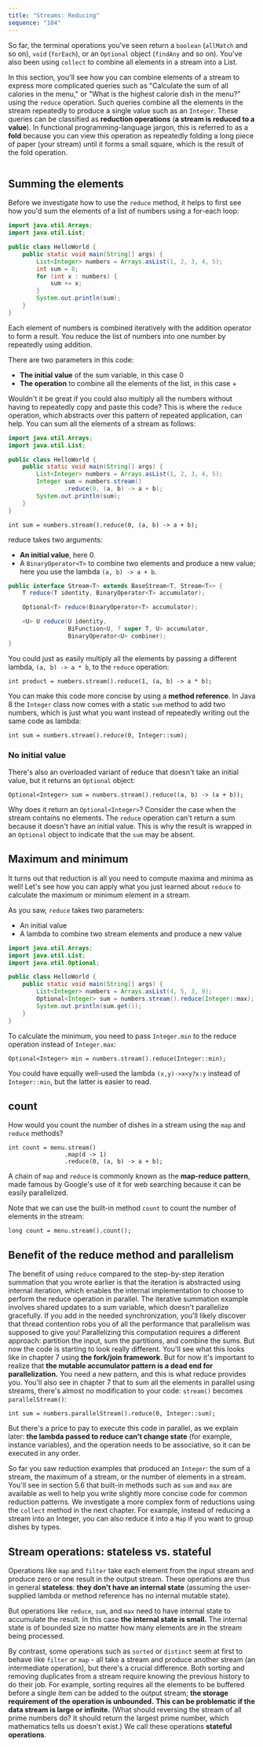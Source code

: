 ```yaml
---
title: "Streams: Reducing"
sequence: "104"
---
```


So far, the terminal operations you've seen return a `boolean` (`allMatch` and so on),
`void` (`forEach`), or an `Optional` object (`findAny` and so on).
You've also been using `collect` to combine all elements in a stream into a List.

In this section, you'll see how you can combine elements of a stream to express more complicated queries
such as "Calculate the sum of all calories in the menu," or
"What is the highest calorie dish in the menu?" using the `reduce` operation.
Such queries combine all the elements in the stream repeatedly to produce a single value such as an `Integer`.
These queries can be classified as **reduction operations** (**a stream is reduced to a value**).
In functional programming-language jargon, this is referred to as a **fold**
because you can view this operation
as repeatedly folding a long piece of paper (your stream) until it forms a small square,
which is the result of the fold operation.


```java

```

## Summing the elements

Before we investigate how to use the `reduce` method,
it helps to first see how you'd sum the elements of a list of numbers using a for-each loop:

```java
import java.util.Arrays;
import java.util.List;

public class HelloWorld {
    public static void main(String[] args) {
        List<Integer> numbers = Arrays.asList(1, 2, 3, 4, 5);
        int sum = 0;
        for (int x : numbers) {
            sum += x;
        }
        System.out.println(sum);
    }
}
```

Each element of numbers is combined iteratively with the addition operator to form a result.
You reduce the list of numbers into one number by repeatedly using addition.

There are two parameters in this code:

- **The initial value** of the sum variable, in this case 0
- **The operation** to combine all the elements of the list, in this case +

Wouldn't it be great if you could also multiply all the numbers
without having to repeatedly copy and paste this code?
This is where the `reduce` operation, which abstracts over this pattern of repeated application, can help.
You can sum all the elements of a stream as follows:

```java
import java.util.Arrays;
import java.util.List;

public class HelloWorld {
    public static void main(String[] args) {
        List<Integer> numbers = Arrays.asList(1, 2, 3, 4, 5);
        Integer sum = numbers.stream()
                .reduce(0, (a, b) -> a + b);
        System.out.println(sum);
    }
}
```

```text
int sum = numbers.stream().reduce(0, (a, b) -> a + b);
```

reduce takes two arguments:

- **An initial value**, here 0.
- A `BinaryOperator<T>` to combine two elements and produce a new value; here you use the lambda `(a, b) -> a + b`.

```java
public interface Stream<T> extends BaseStream<T, Stream<T>> {
    T reduce(T identity, BinaryOperator<T> accumulator);

    Optional<T> reduce(BinaryOperator<T> accumulator);

    <U> U reduce(U identity,
                 BiFunction<U, ? super T, U> accumulator,
                 BinaryOperator<U> combiner);
}
```

You could just as easily multiply all the elements by passing a different lambda, `(a, b) -> a * b`,
to the `reduce` operation:

```text
int product = numbers.stream().reduce(1, (a, b) -> a * b);
```

You can make this code more concise by using a **method reference**.
In Java 8 the `Integer` class now comes with a static `sum` method to add two numbers,
which is just what you want instead
of repeatedly writing out the same code as lambda:

```text
int sum = numbers.stream().reduce(0, Integer::sum);
```

### No initial value

There's also an overloaded variant of reduce that doesn't take an initial value,
but it returns an `Optional` object:

```text
Optional<Integer> sum = numbers.stream().reduce((a, b) -> (a + b));
```

Why does it return an `Optional<Integer>`?
Consider the case when the stream contains no elements.
The `reduce` operation can't return a sum because it doesn't have an initial value.
This is why the result is wrapped in an `Optional` object to indicate that the `sum` may be absent.

## Maximum and minimum

It turns out that reduction is all you need to compute maxima and minima as well!
Let's see how you can apply what you just learned about `reduce`
to calculate the maximum or minimum element in a stream.

As you saw, `reduce` takes two parameters:

- An initial value
- A lambda to combine two stream elements and produce a new value

```java
import java.util.Arrays;
import java.util.List;
import java.util.Optional;

public class HelloWorld {
    public static void main(String[] args) {
        List<Integer> numbers = Arrays.asList(4, 5, 3, 9);
        Optional<Integer> sum = numbers.stream().reduce(Integer::max);
        System.out.println(sum.get());
    }
}
```

To calculate the minimum, you need to pass `Integer.min` to the reduce operation instead of `Integer.max`:

```text
Optional<Integer> min = numbers.stream().reduce(Integer::min);
```

You could have equally well-used the lambda `(x,y)->x<y?x:y` instead of `Integer::min`,
but the latter is easier to read.

## count

How would you count the number of dishes in a stream using the `map` and `reduce` methods?

```text
int count = menu.stream()
                .map(d -> 1)
                .reduce(0, (a, b) -> a + b);
```

A chain of `map` and `reduce` is commonly known as the **map-reduce pattern**,
made famous by Google's use of it for web searching because it can be easily parallelized.

Note that we can use the built-in method `count` to count the number of elements in the stream:

```text
long count = menu.stream().count();
```

## Benefit of the reduce method and parallelism

The benefit of using `reduce` compared to the step-by-step iteration summation that you wrote earlier
is that the iteration is abstracted using internal iteration,
which enables the internal implementation to choose to perform the reduce operation in parallel.
The iterative summation example involves shared updates to a sum variable, which doesn't parallelize gracefully.
If you add in the needed synchronization, you'll likely discover that
thread contention robs you of all the performance that parallelism was supposed to give you!
Parallelizing this computation requires a different approach:
partition the input, sum the partitions, and combine the sums.
But now the code is starting to look really different.
You'll see what this looks like in chapter 7 using **the fork/join framework**.
But for now it's important to realize that **the mutable accumulator pattern is a dead end for parallelization.**
You need a new pattern, and this is what reduce provides you.
You'll also see in chapter 7 that to sum all the elements in parallel using streams,
there's almost no modification to your code: `stream()` becomes `parallelStream()`:

```text
int sum = numbers.parallelStream().reduce(0, Integer::sum);
```

But there's a price to pay to execute this code in parallel, as we explain later:
**the lambda passed to reduce can't change state** (for example, instance variables),
and the operation needs to be associative, so it can be executed in any order.

So far you saw reduction examples that produced an `Integer`:
the sum of a stream, the maximum of a stream, or the number of elements in a stream.
You'll see in section 5.6 that built-in methods such as `sum` and `max` are available
as well to help you write slightly more concise code for common reduction patterns.
We investigate a more complex form of reductions using the `collect` method in the next chapter.
For example, instead of reducing a stream into an Integer,
you can also reduce it into a `Map` if you want to group dishes by types.

## Stream operations: stateless vs. stateful

Operations like `map` and `filter`
take each element from the input stream and
produce zero or one result in the output stream.
These operations are thus in general **stateless**:
**they don't have an internal state**
(assuming the user-supplied lambda or method reference has no internal mutable state).

But operations like `reduce`, `sum`, and `max` need to have internal state to accumulate the result.
In this case **the internal state is small.**
The internal state is of bounded size no matter how many elements are in the stream being processed.

By contrast, some operations such as `sorted` or `distinct` seem at first
to behave like `filter` or `map` - all take a stream and produce another stream (an intermediate operation),
but there's a crucial difference.
Both sorting and removing duplicates from a stream require knowing the previous history to do their job.
For example, sorting requires all the elements to be buffered
before a single item can be added to the output stream;
**the storage requirement of the operation is unbounded.**
**This can be problematic if the data stream is large or infinite.**
(What should reversing the stream of all prime numbers do?
It should return the largest prime number, which mathematics tells us doesn't exist.)
We call these operations **stateful operations**.
